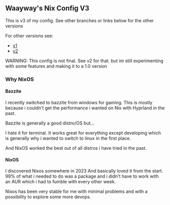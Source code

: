 ## Waayway's Nix Config V3

This is v3 of my config. See other branches or links below for the other versions

For other versions see:
- [v1](https://github.com/Waayway/nixos-config/tree/v1)
- [v2](https://github.com/Waayway/nixos-config/tree/v2)

WARNING: This config is not final. See v2 for that. but im still experimenting with some features and making it to a 1.0 version

### Why NixOS

#### Bazzite

I recently switched to bazzite from windows for gaming. This is mostly because i couldn't get the performance i wanted on Nix with Hyprland in the past. 

Bazzite is generally a good distro/OS but... 

I hate it for terminal. It works great for everything except developing which is generally why i wanted to switch to linux in the first place. 

And NixOS worked the best out of all distros i have tried in the past. 

#### NixOS

I discovered Nixos somewhere in 2023 And basically loved it from the start. 99% of what i needed to do was a package and i didn't have to work with an AUR which i had to fumble with every other week. 

Nixos has been very stable for me with minimal problems and with a possibility to explore some more devops.


